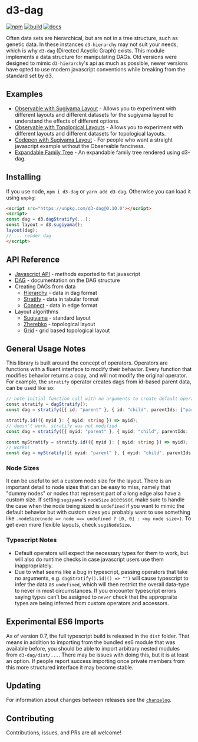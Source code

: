 # d3-dag

[![npm](https://img.shields.io/npm/v/d3-dag.svg)](https://www.npmjs.com/package/d3-dag)
[![build](https://github.com/erikbrinkman/d3-dag/workflows/build/badge.svg)](https://github.com/erikbrinkman/d3-dag/actions)
[![docs](https://img.shields.io/badge/docs-docs-informational)](https://erikbrinkman.github.io/d3-dag/)

Often data sets are hierarchical, but are not in a tree structure, such as genetic data.
In these instances `d3-hierarchy` may not suit your needs, which is why `d3-dag` (Directed Acyclic Graph) exists.
This module implements a data structure for manipulating DAGs.
Old versions were designed to mimic `d3-hierarchy`'s api as much as possible, newer versions have opted to use modern javascript conventions while breaking from the standard set by d3.


## Examples

- [Observable with Sugiyama Layout](https://beta.observablehq.com/@erikbrinkman/d3-dag-sugiyama) - Allows you to experiment with different layouts and different datasets for the sugiyama layout to understand the effects of different options.
- [Observable with Topological Layouts](https://beta.observablehq.com/@erikbrinkman/d3-dag-topological) - Allows you to experiment with different layouts and different datasets for topological layouts.
- [Codepen with Sugiyama Layout](https://codepen.io/brinkbot/pen/oNZJXqK) - For people who want a straight javascript example without the Observable fanciness.
- [Expandable Family Tree](https://github.com/BenPortner/js_family_tree) - An expandable family tree rendered using d3-dag.


## Installing

If you use node, `npm i d3-dag` or `yarn add d3-dag`.
Otherwise you can load it using `unpkg`:

```html
<script src="https://unpkg.com/d3-dag@0.10.0"></script>
<script>
const dag = d3.dagStratify(...);
const layout = d3.sugiyama();
layout(dag);
// ... render dag
</script>
```

## API Reference

* [Javascript API](https://erikbrinkman.github.io/d3-dag/modules/index.html) - methods exported to flat javascript
* [DAG](https://erikbrinkman.github.io/d3-dag/interfaces/dag.Dag.html) - documentation on the DAG structure
* Creating DAGs from data
  * [Hierarchy](https://erikbrinkman.github.io/d3-dag/interfaces/dag_create.HierarchyOperator.html) - data in dag format
  * [Stratify](https://erikbrinkman.github.io/d3-dag/interfaces/dag_create.StratifyOperator.html) - data in tabular format
  * [Connect](https://erikbrinkman.github.io/d3-dag/interfaces/dag_create.ConnectOperator.html) - data in edge format
* Layout algorithms
  * [Sugiyama](https://erikbrinkman.github.io/d3-dag/interfaces/sugiyama.SugiyamaOperator.html) - standard layout
  * [Zherebko](https://erikbrinkman.github.io/d3-dag/interfaces/zherebko.ZherebkoOperator.html) - topological layout
  * [Grid](https://erikbrinkman.github.io/d3-dag/interfaces/grid.GridOperator.html) - grid based topological layout

## General Usage Notes

This library is built around the concept of operators.
Operators are functions with a fluent interface to modify their behavior.
Every function that modifies behavior returns a copy, and will not modify the original operator.
For example, the `stratify` operator creates dags from id-based parent data, can be used like so:

```ts
// note initial function call with no arguments to create default operator
const stratify = dagStratify();
const dag = stratify([{ id: "parent" }, { id: "child", parentIds: ["parent"] }]);

stratify.id(({ myid }: { myid: string }) => myid);
// doesn't work, stratify was not modified
const dag = stratify([{ myid: "parent" }, { myid: "child", parentIds: ["parent"] }]);

const myStratify = stratify.id(({ myid }: { myid: string }) => myid);
// works!
const dag = myStratify([{ myid: "parent" }, { myid: "child", parentIds: ["parent"] }]);
```

### Node Sizes

It can be useful to set a custom node size for the layout.
There is an important detail to node sizes that can be easy to miss, namely that "dummy nodes" or nodes that represent part of a long edge also have a custom size.
If setting `sugiyama`'s `nodeSize` accessor, make sure to handle the case when the node being sized is `undefined` if you want to mimic the default behavior but with custom sizes you probably want to use something like `.nodeSize(node => node === undefined ? [0, 0] : <my node size>)`.
To get even more flexible layouts, check `sugiNodeSize`.

### Typescript Notes

- Default operators will expect the necessary types for them to work, but will also do runtime checks in case javascript users use them inappropriately.
- Due to what seems like a bug in typescript, passing operators that take no arguments, e.g. `dagStratify().id(() => "")` will cause typescript to infer the data as `undefined`, which will then restrict the overall data-type to never in most circumstances.
  If you encounter typescript errors saying types can't be assigned to `never` check that the appropraite types are being inferred from custom operators and accessors.


## Experimental ES6 Imports

As of version 0.7, the full typescript build is released in the `dist` folder. That means in addition to importing from the bundled es6 module that was available before, you should be able to import arbitrary nested modules from `d3-dag/dist/...`. There may be issues with doing this, but it is at least an option. If people report success importing once private members from this more structured interface it may become stable.

## Updating

For information about changes between releases see the [`changelog`](CHANGELOG.md).

## Contributing

Contributions, issues, and PRs are all welcome!
